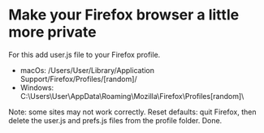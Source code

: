 # Make your Firefox browser a little more private
For this add user.js file to your Firefox profile.
* macOs: /Users/User/Library/Application Support/Firefox/Profiles/[random]/
* Windows: C:\Users\User\AppData\Roaming\Mozilla\Firefox\Profiles\[random]\

Note: some sites may not work correctly.
Reset defaults: quit Firefox, then delete the user.js and prefs.js files from the profile folder. Done.